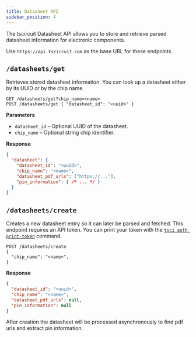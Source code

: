```yaml
---
title: Datasheet API
sidebar_position: 4
---
```


The tscircuit Datasheet API allows you to store and retrieve parsed datasheet information for electronic components.

Use `https://api.tscircuit.com` as the base URL for these endpoints.

## `/datasheets/get`

Retrieves stored datasheet information. You can look up a datasheet either by its UUID or by the chip name.

```http
GET /datasheets/get?chip_name=<name>
POST /datasheets/get { "datasheet_id": "<uuid>" }
```

**Parameters**
- `datasheet_id` – Optional UUID of the datasheet.
- `chip_name` – Optional string chip identifier.

**Response**
```json
{
  "datasheet": {
    "datasheet_id": "<uuid>",
    "chip_name": "<name>",
    "datasheet_pdf_urls": ["https://..."],
    "pin_information": { /* ... */ }
  }
}
```

## `/datasheets/create`

Creates a new datasheet entry so it can later be parsed and fetched.
This endpoint requires an API token. You can print your token with the [`tsci auth print-token`](../command-line/tsci-auth-print-token.md) command.

```http
POST /datasheets/create
{
  "chip_name": "<name>",
}
```

**Response**
```json
{
  "datasheet_id": "<uuid>",
  "chip_name": "<name>",
  "datasheet_pdf_urls": null,
  "pin_information": null
}
```

After creation the datasheet will be processed asynchronously to find pdf urls and extract pin information.
